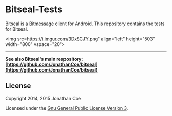 Bitseal-Tests
=============

Bitseal is a [Bitmessage](https://bitmessage.org) client for Android. This repository contains the tests for Bitseal.  


<img src=https://i.imgur.com/3DxSCJY.png" align="left" height="503" width="800" vspace="20">

---------------


**See also Bitseal's main respository: [https://github.com/JonathanCoe/bitseal](https://github.com/JonathanCoe/bitseal)**

License
---------------
Copyright 2014, 2015 Jonathan Coe

Licensed under the [Gnu General Public License Version 3](https://www.gnu.org/licenses/gpl-3.0.html).
